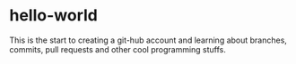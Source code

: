 # hello-world

This is the start to creating a git-hub account and learning about branches, commits, pull requests and other cool programming stuffs.
